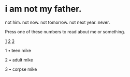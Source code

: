 # i am not my father.
not him. not now. not tomorrow. not next year. never.

Press one of these numbers to read about me or something.

[1](https://rentry.co/sxtxnic-pxnic) [2](https://rentry.co/undxrpaid-workxr) [3](https://rentry.co/zxmbie-syndrxme)

1 • teen mike

2 • adult mike

3 • corpse mike
